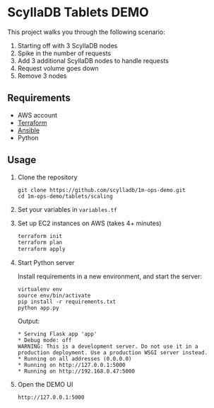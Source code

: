 # ScyllaDB Tablets DEMO
This project walks you through the following scenario:
1. Starting off with 3 ScyllaDB nodes
1. Spike in the number of requests
1. Add 3 additional ScyllaDB nodes to handle requests
1. Request volume goes down
1. Remove 3 nodes

## Requirements
* AWS account
* [Terraform](https://developer.hashicorp.com/terraform/tutorials/aws-get-started/install-cli)
* [Ansible](https://docs.ansible.com/ansible/latest/installation_guide/intro_installation.html)
* Python

## Usage
1. Clone the repository
    ```
    git clone https://github.com/scylladb/1m-ops-demo.git
    cd 1m-ops-demo/tablets/scaling
    ```
1. Set your variables in `variables.tf`
1. Set up EC2 instances on AWS (takes 4+ minutes)
    ```bash
    terraform init
    terraform plan
    terraform apply
    ```
1. Start Python server
    
    Install requirements in a new environment, and start the server:
    ```
    virtualenv env
    source env/bin/activate
    pip install -r requirements.txt
    python app.py
    ```

    Output:
    ```
    * Serving Flask app 'app'
    * Debug mode: off
    WARNING: This is a development server. Do not use it in a production deployment. Use a production WSGI server instead.
    * Running on all addresses (0.0.0.0)
    * Running on http://127.0.0.1:5000
    * Running on http://192.168.0.47:5000
    ```
1. Open the DEMO UI
    ```
    http://127.0.0.1:5000
    ```